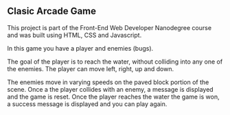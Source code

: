 ## Clasic Arcade Game
This project is part of the Front-End Web Developer Nanodegree course and was built using HTML, CSS and Javascript.

In this game you have a player and enemies (bugs). 

The goal of the player is to reach the water, without colliding into any one of the enemies. The player can move left, right, up and down. 

The enemies move in varying speeds on the paved block portion of the scene. Once a the player collides with an enemy, a message is displayed and the game is reset. Once the player reaches the water the game is won, a success message is displayed and you can play again.
